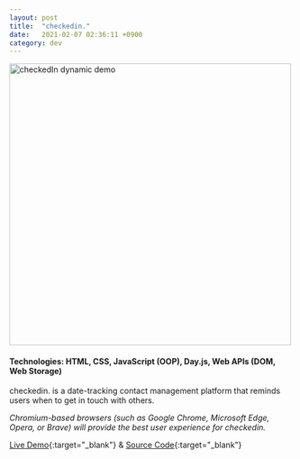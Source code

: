 ```yaml
---
layout: post
title:  "checkedin."
date:   2021-02-07 02:36:11 +0900
category: dev
---
```

<a href="https://jinyoungch0i.github.io/checkedin./">
    <img src="{{site.base_url}}/dev/assets/images/checkedin.gif" alt='checkedIn dynamic demo' width="500">
</a>

#### **Technologies**: HTML, CSS, JavaScript (OOP), Day.js, Web APIs (DOM, Web Storage)

checkedin. is a date-tracking contact management platform that reminds users when to get in touch with others. 

*Chromium-based browsers (such as Google Chrome, Microsoft Edge, Opera, or Brave) will provide the best user experience for checkedin.*

[Live Demo](https://jinyoungch0i.github.io/checkedin./){:target="_blank"} & [Source Code](https://github.com/jinyoungch0i/checkedin.){:target="_blank"}
